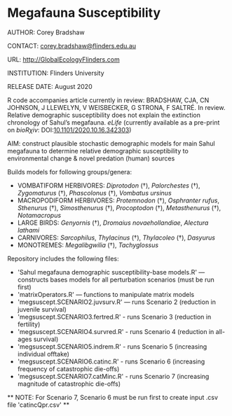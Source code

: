# Megafauna Susceptibility

AUTHOR: Corey Bradshaw

CONTACT: corey.bradshaw@flinders.edu.au

URL: http://GlobalEcologyFlinders.com

INSTITUTION: Flinders University

RELEASE DATE: August 2020

R code accompanies article currently in review: 
BRADSHAW, CJA, CN JOHNSON, J LLEWELYN, V WEISBECKER, G STRONA, F SALTRÉ. In review. Relative demographic susceptibility does not explain the extinction chronology of Sahul’s megafauna. <i>eLife</i> (currently available as a pre-print on <i>bioRχiv</i>: DOI:<a href="http://doi.org/10.1101/2020.10.16.342303">10.1101/2020.10.16.342303</a>)

AIM: construct plausible stochastic demographic models for main Sahul megafauna to determine relative demographic susceptibility to environmental change & novel predation (human) sources

Builds models for following groups/genera:
- VOMBATIFORM HERBIVORES: <i>Diprotodon</i> (†), <i>Palorchestes</i> (†), <i>Zygomaturus</i> (†), <i>Phascolonus</i> (†), <i>Vombatus ursinus</i>
- MACROPODIFORM HERBIVORES: <i>Protemnodon</i> (†), <i>Osphranter rufus</i>, <i>Sthenurus</i> (†), <i>Simosthenurus</i> (†), <i>Procoptodon</i> (†), <i>Metasthenurus</i> (†), <i>Notamacropus</i>
- LARGE BIRDS: <i>Genyornis</i> (†), <i>Dromaius novaehollandiae</i>, <i>Alectura lathami</i>
- CARNIVORES: <i>Sarcophilus</i>, <i>Thylacinus</i> (†), <i>Thylacoleo</i> (†), <i>Dasyurus</i>
- MONOTREMES: <i>Megalibgwilia</i> (†), <i>Tachyglossus</i>

Repository includes the following files:

- 'Sahul megafauna demographic susceptibility-base models.R' — constructs bases models for all perturbation scenarios (must be run first)
- 'matrixOperators.R' — functions to manipulate matrix models
- 'megsuscept.SCENARIO2.juvsurv.R' — runs Scenario 2 (reduction in juvenile survival)
- 'megsuscept.SCENARIO3.fertred.R' - runs Scenario 3 (reduction in fertility)
- 'megsuscept.SCENARIO4.survred.R' - runs Scenario 4 (reduction in all-ages survival)
- 'megsuscept.SCENARIO5.indrem.R' - runs Scenario 5 (increasing individual offtake)
- 'megsuscept.SCENARIO6.catinc.R' - runs Scenario 6 (increasing frequency of catastrophic die-offs)
- 'megsuscept.SCENARIO7.catMinc.R' - runs Scenario 7 (increasing magnitude of catastrophic die-offs)

** NOTE: For Scenario 7, Scenario 6 must be run first to create input .csv file 'catincQpr.csv' **
